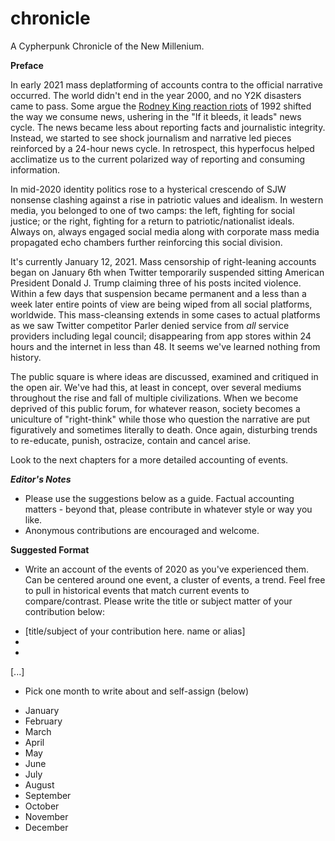 # chronicle
A Cypherpunk Chronicle of the New Millenium.


**Preface**

In early 2021 mass deplatforming of accounts contra to the official narrative occurred. The world didn't end in the year 2000, and no Y2K disasters came to pass. Some argue the [Rodney King reaction riots](https://www.npr.org/2017/04/26/524744989/when-la-erupted-in-anger-a-look-back-at-the-rodney-king-riots) of 1992 shifted the way we consume news, ushering in the "If it bleeds, it leads" news cycle. The news became less about reporting facts and journalistic integrity. Instead, we started to see shock journalism and narrative led pieces reinforced by a 24-hour news cycle. In retrospect, this hyperfocus helped acclimatize us to the current polarized way of reporting and consuming information.

In mid-2020 identity politics rose to a hysterical crescendo of SJW nonsense clashing against a rise in patriotic values and idealism. In western media, you belonged to one of two camps: the left, fighting for social justice; or the right, fighting for a return to patriotic/nationalist ideals. Always on, always engaged social media along with corporate mass media propagated echo chambers further reinforcing this social division.

It's currently January 12, 2021. Mass censorship of right-leaning accounts began on January 6th when Twitter temporarily suspended sitting American President Donald J. Trump claiming three of his posts incited violence. Within a few days that suspension became permanent and a less than a week later entire points of view are being wiped from all social platforms, worldwide. This mass-cleansing extends in some cases to actual platforms as we saw Twitter competitor Parler denied service from *all* service providers including legal council; disappearing from app stores within 24 hours and the internet in less than 48. It seems we've learned nothing from history.

The public square is where ideas are discussed, examined and critiqued in the open air. We've had this, at least in concept, over several mediums throughout the rise and fall of multiple civilizations. When we become deprived of this public forum, for whatever reason, society becomes a uniculture of "right-think" while those who question the narrative are put figuratively and sometimes literally to death. Once again, disturbing trends to re-educate, punish, ostracize, contain and cancel arise.

Look to the next chapters for a more detailed accounting of events.


***Editor's Notes*** 

* Please use the suggestions below as a guide. Factual accounting matters - beyond that, please contribute in whatever style or way you like.
* Anonymous contributions are encouraged and welcome.


**Suggested Format**

* Write an account of the events of 2020 as you've experienced them. Can be centered around one event, a cluster of events, a trend. Feel free to pull in historical events that match current events to compare/contrast. Please write the title or subject matter of your contribution below:
- [title/subject of your contribution here. name or alias]
- 
-
[...]

* Pick one month to write about and self-assign (below)
- January
- February
- March
- April
- May
- June
- July
- August
- September
- October
- November
- December
